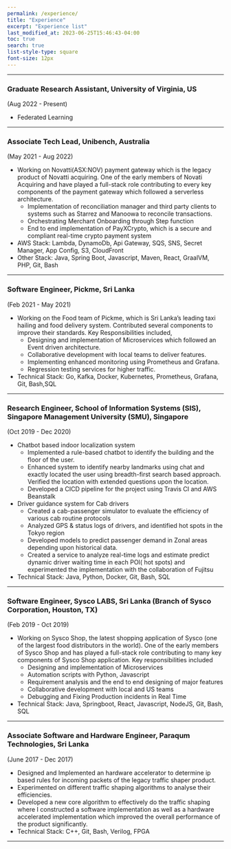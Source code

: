 ```yaml
---
permalink: /experience/
title: "Experience"
excerpt: "Experience list"
last_modified_at: 2023-06-25T15:46:43-04:00
toc: true
search: true
list-style-type: square
font-size: 12px
---
```


---

### Graduate Research Assistant, University of Virginia, US
(Aug 2022 - Present)

- Federated Learning


---
### Associate Tech Lead, Unibench, Australia
(May 2021 - Aug 2022)
- Working on Novatti(ASX:NOV) payment gateway which is the legacy product of Novatti acquiring. One of the early members of Novati Acquiring and have played a full-stack role contributing to every key components of the payment gateway which followed a serverless architecture.
  - Implementation of reconciliation manager and third party clients to systems such as Starrez and Manoowa to reconcile transactions.
  - Orchestrating Merchant Onboarding through Step function
  - End to end implementation of PayXCrypto, which is a secure and compliant real-time crypto payment system
- AWS Stack: Lambda, DynamoDb, Api Gateway, SQS, SNS, Secret Manager, App Config, S3, CloudFront
- Other Stack: Java, Spring Boot,  Javascript, Maven, React, GraalVM, PHP, Git, Bash

---

### Software Engineer, Pickme, Sri Lanka
(Feb 2021 - May 2021)
- Working on the Food team of Pickme, which is Sri Lanka’s leading taxi hailing and food delivery system. Contributed several components to improve their standards. Key Responsibilities included,
  - Designing and implementation of Microservices which followed an Event driven architecture.
  - Collaborative development with local teams to deliver features.
  - Implementing enhanced monitoring using Prometheus and Grafana.
  - Regression testing services for higher traffic.
- Technical Stack:  Go, Kafka, Docker, Kubernetes, Prometheus, Grafana, Git, Bash,SQL

---

### Research Engineer, School of Information Systems (SIS), Singapore Management University (SMU), Singapore
(Oct 2019 - Dec 2020)
- Chatbot based indoor localization system
  - Implemented a rule-based chatbot to identify the building and the floor of the user.
  - Enhanced system to identify nearby landmarks using chat and exactly located the user using breadth-first search based approach. Verified the location with extended questions upon the location.
  - Developed a CICD pipeline for the project using Travis CI and AWS Beanstalk
- Driver guidance system for Cab drivers
  - Created a cab-passenger simulator to evaluate the efficiency of various cab routine protocols
  - Analyzed GPS & status logs of drivers, and identified hot spots in the Tokyo region
  - Developed models to predict passenger demand in Zonal areas depending upon historical data.
  - Created a service to analyze real-time logs and estimate predict dynamic driver waiting time in each POI( hot spots) and experimented the implementation with the collaboration of Fujitsu
- Technical Stack:  Java, Python, Docker, Git, Bash, SQL


---

### Software Engineer, Sysco LABS, Sri Lanka (Branch of Sysco Corporation, Houston, TX)
(Feb 2019 - Oct 2019)

- Working on Sysco Shop, the latest shopping application of Sysco (one of the largest food distributors in the world). One of the early members of Sysco Shop and has played a full-stack role contributing to many key components of Sysco Shop application. Key responsibilities included
  - Designing and implementation of Microservices
  - Automation scripts with Python, Javascript
  - Requirement analysis and the end to end designing of major features
  - Collaborative development with local and US teams
  - Debugging and Fixing Production incidents in Real Time
- Technical Stack: Java, Springboot, React, Javascript, NodeJS, Git, Bash, SQL


---

### Associate Software and Hardware Engineer, Paraqum Technologies, Sri Lanka
(June 2017 - Dec 2017)

- Designed and Implemented an hardware accelerator to determine ip based rules for incoming packets of the legacy traffic shaper product.
- Experimented on different traffic shaping algorithms to analyse their efficiencies.
- Developed a new core algorithm to effectively do the traffic shaping where I constructed a software implementation as well as a hardware accelerated implementation which improved the overall performance of the product significantly.
- Technical Stack: C++, Git, Bash, Verilog, FPGA
----